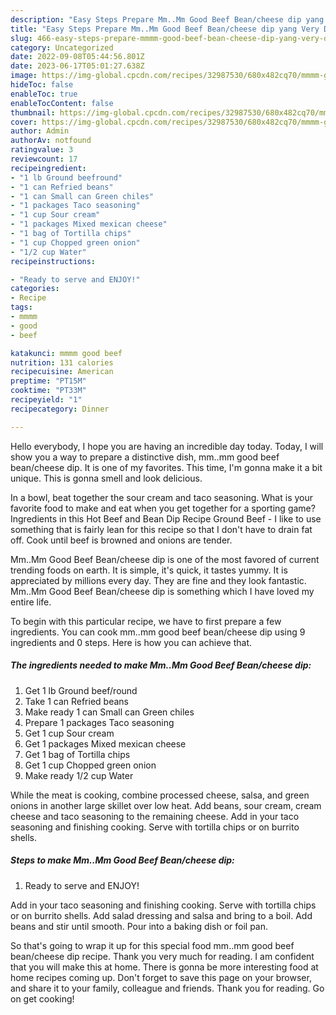 ```yaml
---
description: "Easy Steps Prepare Mm..Mm Good Beef Bean/cheese dip yang Very Delicious}"
title: "Easy Steps Prepare Mm..Mm Good Beef Bean/cheese dip yang Very Delicious}"
slug: 466-easy-steps-prepare-mmmm-good-beef-bean-cheese-dip-yang-very-delicious
category: Uncategorized
date: 2022-09-08T05:44:56.801Z
date: 2023-06-17T05:01:27.638Z
image: https://img-global.cpcdn.com/recipes/32987530/680x482cq70/mmmm-good-beef-beancheese-dip-recipe-main-photo.jpg
hideToc: false
enableToc: true
enableTocContent: false
thumbnail: https://img-global.cpcdn.com/recipes/32987530/680x482cq70/mmmm-good-beef-beancheese-dip-recipe-main-photo.jpg
cover: https://img-global.cpcdn.com/recipes/32987530/680x482cq70/mmmm-good-beef-beancheese-dip-recipe-main-photo.jpg
author: Admin
authorAv: notfound
ratingvalue: 3
reviewcount: 17
recipeingredient:
- "1 lb Ground beefround"
- "1 can Refried beans"
- "1 can Small can Green chiles"
- "1 packages Taco seasoning"
- "1 cup Sour cream"
- "1 packages Mixed mexican cheese"
- "1 bag of Tortilla chips"
- "1 cup Chopped green onion"
- "1/2 cup Water"
recipeinstructions:

- "Ready to serve and ENJOY!"
categories:
- Recipe
tags:
- mmmm
- good
- beef

katakunci: mmmm good beef 
nutrition: 131 calories
recipecuisine: American
preptime: "PT15M"
cooktime: "PT33M"
recipeyield: "1"
recipecategory: Dinner

---
```



Hello everybody, I hope you are having an incredible day today. Today, I will show you a way to prepare a distinctive dish, mm..mm good beef bean/cheese dip. It is one of my favorites. This time, I'm gonna make it a bit unique. This is gonna smell and look delicious.

In a bowl, beat together the sour cream and taco seasoning. What is your favorite food to make and eat when you get together for a sporting game? Ingredients in this Hot Beef and Bean Dip Recipe Ground Beef - I like to use something that is fairly lean for this recipe so that I don&#39;t have to drain fat off. Cook until beef is browned and onions are tender.

Mm..Mm Good Beef Bean/cheese dip is one of the most favored of current trending foods on earth. It is simple, it's quick, it tastes yummy. It is appreciated by millions every day. They are fine and they look fantastic. Mm..Mm Good Beef Bean/cheese dip is something which I have loved my entire life.


To begin with this particular recipe, we have to first prepare a few ingredients. You can cook mm..mm good beef bean/cheese dip using 9 ingredients and 0 steps. Here is how you can achieve that.

<!--inarticleads1-->

##### The ingredients needed to make Mm..Mm Good Beef Bean/cheese dip:

1. Get 1 lb Ground beef/round
1. Take 1 can Refried beans
1. Make ready 1 can Small can Green chiles
1. Prepare 1 packages Taco seasoning
1. Get 1 cup Sour cream
1. Get 1 packages Mixed mexican cheese
1. Get 1 bag of Tortilla chips
1. Get 1 cup Chopped green onion
1. Make ready 1/2 cup Water


While the meat is cooking, combine processed cheese, salsa, and green onions in another large skillet over low heat. Add beans, sour cream, cream cheese and taco seasoning to the remaining cheese. Add in your taco seasoning and finishing cooking. Serve with tortilla chips or on burrito shells. 

<!--inarticleads2-->

##### Steps to make Mm..Mm Good Beef Bean/cheese dip:


1. Ready to serve and ENJOY!

Add in your taco seasoning and finishing cooking. Serve with tortilla chips or on burrito shells. Add salad dressing and salsa and bring to a boil. Add beans and stir until smooth. Pour into a baking dish or foil pan. 

So that's going to wrap it up for this special food mm..mm good beef bean/cheese dip recipe. Thank you very much for reading. I am confident that you will make this at home. There is gonna be more interesting food at home recipes coming up. Don't forget to save this page on your browser, and share it to your family, colleague and friends. Thank you for reading. Go on get cooking!
